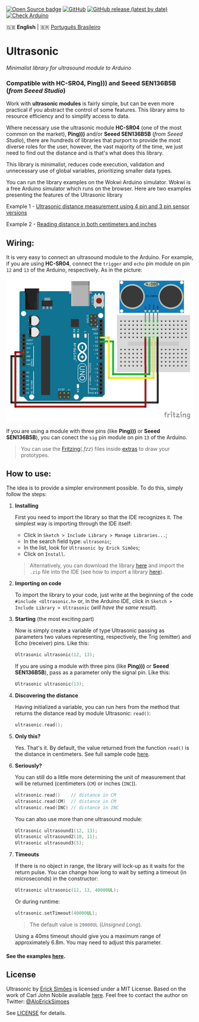 [![Open Source badge](https://img.shields.io/badge/Open%20Source-❤-red.svg)](https://opensource.org/)
[![GitHub](https://img.shields.io/github/license/ErickSimoes/Ultrasonic)](https://github.com/ErickSimoes/Ultrasonic/blob/master/LICENSE)
[![GitHub release (latest by date)](https://img.shields.io/github/v/release/ErickSimoes/Ultrasonic)](https://github.com/ErickSimoes/Ultrasonic/releases/latest)
[![Check Arduino](https://github.com/ErickSimoes/Ultrasonic/actions/workflows/check-arduino.yml/badge.svg)](https://github.com/ErickSimoes/Ultrasonic/actions/workflows/check-arduino.yml)

🇬🇧 **English** | 🇧🇷 [Português Brasileiro](./README_pt-br.md)

Ultrasonic
===========

_Minimalist library for ultrasound module to Arduino_

### Compatible with **HC-SR04**, **Ping)))** and **Seeed SEN136B5B** (_from Seeed Studio_)

Work with **ultrasonic modules** is fairly simple, but can be even more practical if you abstract the control of some features. This library aims to resource efficiency and to simplify access to data.

Where necessary use the ultrasonic module **HC-SR04** (one of the most common on the market), **Ping)))** and/or **Seeed SEN136B5B** (_from Seeed Studio_), there are hundreds of libraries that purport to provide the most diverse roles for the user, however, the vast majority of the time, we just need to find out the distance and is that's what does this library.

This library is minimalist, reduces code execution, validation and unnecessary use of global variables, prioritizing smaller data types.

You can run the library examples on the Wokwi Arduino simulator. Wokwi is a free Arduino simulator which runs on the browser. Here are two examples presenting the features of the Ultrasonic library

Example 1 - [Ultrasonic distance measurement using 4 pin and 3 pin sensor versions ](https://wokwi.com/arduino/projects/296099969420493322)  

Example 2 - [Reading distance in both centimeters and inches](https://wokwi.com/arduino/projects/312346565007114818)

Wiring:
---------------
It is very easy to connect an ultrasound module to the Arduino. For example, if you are using **HC-SR04**, connect the `trigger` and `echo` pin module on pin `12` and `13` of the Arduino, respectively. As in the picture:

![HC-SR04 with Arduino](extras/HC-SR04-with-Arduino.jpg?raw=true "HC-SR04 with Arduino")

If you are using a module with three pins (like  **Ping)))** or **Seeed SEN136B5B**), you can conect the `sig` pin module on pin `13` of the Arduino.

> You can use the [Fritzing](http://fritzing.org/home/)(_.fzz_) files inside [extras](https://github.com/ErickSimoes/Ultrasonic/tree/master/extras) to draw your prototypes.

How to use:
---------------
The idea is to provide a simpler environment possible. To do this, simply follow the steps:

1. **Installing**

    First you need to import the library so that the IDE recognizes it. The simplest way is importing through the IDE itself:
    - Click in ```Sketch > Include Library > Manage Libraries...```;
    - In the search field type: ```ultrasonic```;
    - In the list, look for ```Ultrasonic by Erick Simões```;
    - Click on ```Install```.

    > Alternatively, you can download the library [here](https://github.com/ErickSimoes/Ultrasonic/archive/master.zip) and import the ```.zip``` file into the IDE (see how to import a library [here](https://www.arduino.cc/en/Guide/Libraries#toc4)).
2. **Importing on code**

    To import the library to your code, just write at the beginning of the code ```#include <Ultrasonic.h>``` or, in the Arduino IDE, click in ```Sketch > Include Library > Ultrasonic``` (_will have the same result_).
3. **Starting** (the most exciting part)

    Now is simply create a variable of type Ultrasonic passing as parameters two values representing, respectively, the Trig (emitter) and Echo (receiver) pins. Like this:
    ```c++
    Ultrasonic ultrasonic(12, 13);
    ```
    If you are using a module with three pins (like  **Ping)))** or **Seeed SEN136B5B**), pass as a parameter only the signal pin. Like this:
    ```c++
    Ultrasonic ultrasonic(13);
    ```
4. **Discovering the distance**

    Having initialized a variable, you can run hers from the method that returns the distance read by module Ultrasonic: ```read()```:
    ```c++
    ultrasonic.read();
    ```
5. **Only this?**

    Yes. That's it. By default, the value returned from the function  ```read()``` is the distance in centimeters. See full sample code [here](/examples/UltrasonicSimple/UltrasonicSimple.ino).

6. **Seriously?**

    You can still do a little more determining the unit of measurement that will be returned (centimeters (`CM`) or inches (`INC`)).
    ```c++
    ultrasonic.read()    // distance in CM
    ultrasonic.read(CM)  // distance in CM
    ultrasonic.read(INC) // distance in INC
    ```
    You can also use more than one ultrasound module:
    ```c++
    Ultrasonic ultrasound1(12, 13);
    Ultrasonic ultrasound2(10, 11);
    Ultrasonic ultrasound3(5);
    ```

7. **Timeouts**

    If there is no object in range, the library will lock-up as it waits for the return pulse. You can change how long to wait by setting a timeout (in microseconds) in the constructor:
    ```c++
    Ultrasonic ultrasonic(12, 13, 40000UL);
    ```
    Or during runtime:
    ```c++
    ultrasonic.setTimeout(40000UL);
    ```
    > The default value is `20000UL` (_Unsigned Long_).
    
    Using a 40ms timeout should give you a maximum range of approximately 6.8m. You may need to adjust this parameter.

#### See the examples [here](https://github.com/ErickSimoes/Ultrasonic/tree/master/examples).

License
----
Ultrasonic by [Erick Simões](http://ericksimoes.com.br/ "Erick Simões") is licensed under a MIT License.
Based on the work of Carl John Nobile available [here](http://wiki.tetrasys-design.net/HCSR04Ultrasonic).
Feel free to contact the author on Twitter: [@AloErickSimoes](https://twitter.com/AloErickSimoes)

See [LICENSE](https://github.com/ErickSimoes/Ultrasonic/blob/master/LICENSE) for details.

